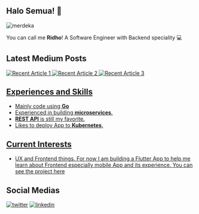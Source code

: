 ## Halo Semua! 🖖

![merdeka](https://media.giphy.com/media/3oEhn2or7wPl4nmmUo/giphy.gif)

You can call me __Ridho__!
A Software Engineer with Backend speciality 💻

## Latest Medium Posts

<a target="_blank" href="https://github-readme-medium-recent-article.vercel.app/medium/@cync.perdana/1"><img src="https://github-readme-medium-recent-article.vercel.app/medium/@cync.perdana/1" alt="Recent Article 1">
<a target="_blank" href="https://github-readme-medium-recent-article.vercel.app/medium/@cync.perdana/2"><img src="https://github-readme-medium-recent-article.vercel.app/medium/@cync.perdana/2" alt="Recent Article 2">
<a target="_blank" href="https://github-readme-medium-recent-article.vercel.app/medium/@cync.perdana/3"><img src="https://github-readme-medium-recent-article.vercel.app/medium/@cync.perdana/3" alt="Recent Article 3">

## Experiences and Skills

- Mainly code using __Go__
- Experienced in building __microservices__.
- __REST API__ is still my favorite.
- Likes to deploy App to __Kubernetes__.

## Current Interests

- UX and Frontend things. For now I am building a Flutter App to help me learn about Frontend especially mobile App and its experience.
You can see the project [here](https://github.com/ridhoperdana/edompet)

## Social Medias

[![twitter](https://user-images.githubusercontent.com/13913371/87139070-98715280-c2c9-11ea-98e5-62272b0fa691.png)](https://twitter.com/cync48)
[![linkedin](https://user-images.githubusercontent.com/13913371/87139245-d3738600-c2c9-11ea-8a2a-570f15a67132.png)](https://www.linkedin.com/in/ridhoperdana/)
